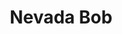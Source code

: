 ---
title: "Nevada Bob"
address: "Unit 3, Boucher Retail Park, Boucher Crescent, Belfast, County Antrim BT12 6HU"
tel: "028 9038 2668"
county: "Antrim"
category: "Golf Equipment"
type: "Content"
lat: "54.577006"
lng: "-5.964075"
---